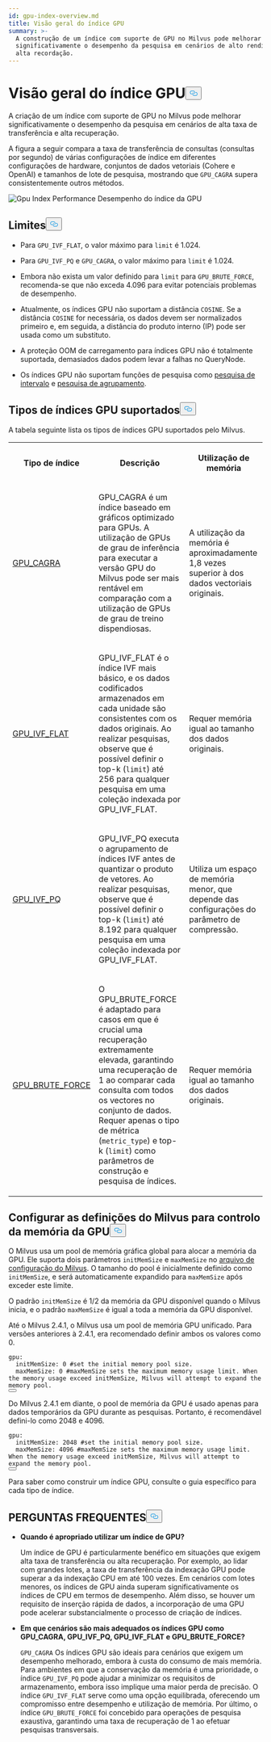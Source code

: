 ```yaml
---
id: gpu-index-overview.md
title: Visão geral do índice GPU
summary: >-
  A construção de um índice com suporte de GPU no Milvus pode melhorar
  significativamente o desempenho da pesquisa em cenários de alto rendimento e
  alta recordação.
---
```

<h1 id="GPU-Index-Overview" class="common-anchor-header">Visão geral do índice GPU<button data-href="#GPU-Index-Overview" class="anchor-icon" translate="no">
      <svg translate="no"
        aria-hidden="true"
        focusable="false"
        height="20"
        version="1.1"
        viewBox="0 0 16 16"
        width="16"
      >
        <path
          fill="#0092E4"
          fill-rule="evenodd"
          d="M4 9h1v1H4c-1.5 0-3-1.69-3-3.5S2.55 3 4 3h4c1.45 0 3 1.69 3 3.5 0 1.41-.91 2.72-2 3.25V8.59c.58-.45 1-1.27 1-2.09C10 5.22 8.98 4 8 4H4c-.98 0-2 1.22-2 2.5S3 9 4 9zm9-3h-1v1h1c1 0 2 1.22 2 2.5S13.98 12 13 12H9c-.98 0-2-1.22-2-2.5 0-.83.42-1.64 1-2.09V6.25c-1.09.53-2 1.84-2 3.25C6 11.31 7.55 13 9 13h4c1.45 0 3-1.69 3-3.5S14.5 6 13 6z"
        ></path>
      </svg>
    </button></h1><p>A criação de um índice com suporte de GPU no Milvus pode melhorar significativamente o desempenho da pesquisa em cenários de alta taxa de transferência e alta recuperação.</p>
<p>A figura a seguir compara a taxa de transferência de consultas (consultas por segundo) de várias configurações de índice em diferentes configurações de hardware, conjuntos de dados vetoriais (Cohere e OpenAI) e tamanhos de lote de pesquisa, mostrando que <code translate="no">GPU_CAGRA</code> supera consistentemente outros métodos.</p>
<p>
  
   <span class="img-wrapper"> <img translate="no" src="/docs/v2.5.x/assets/gpu-index-performance.png" alt="Gpu Index Performance" class="doc-image" id="gpu-index-performance" />
   </span> <span class="img-wrapper"> <span>Desempenho do índice da GPU</span> </span></p>
<h2 id="Limits" class="common-anchor-header">Limites<button data-href="#Limits" class="anchor-icon" translate="no">
      <svg translate="no"
        aria-hidden="true"
        focusable="false"
        height="20"
        version="1.1"
        viewBox="0 0 16 16"
        width="16"
      >
        <path
          fill="#0092E4"
          fill-rule="evenodd"
          d="M4 9h1v1H4c-1.5 0-3-1.69-3-3.5S2.55 3 4 3h4c1.45 0 3 1.69 3 3.5 0 1.41-.91 2.72-2 3.25V8.59c.58-.45 1-1.27 1-2.09C10 5.22 8.98 4 8 4H4c-.98 0-2 1.22-2 2.5S3 9 4 9zm9-3h-1v1h1c1 0 2 1.22 2 2.5S13.98 12 13 12H9c-.98 0-2-1.22-2-2.5 0-.83.42-1.64 1-2.09V6.25c-1.09.53-2 1.84-2 3.25C6 11.31 7.55 13 9 13h4c1.45 0 3-1.69 3-3.5S14.5 6 13 6z"
        ></path>
      </svg>
    </button></h2><ul>
<li><p>Para <code translate="no">GPU_IVF_FLAT</code>, o valor máximo para <code translate="no">limit</code> é 1.024.</p></li>
<li><p>Para <code translate="no">GPU_IVF_PQ</code> e <code translate="no">GPU_CAGRA</code>, o valor máximo para <code translate="no">limit</code> é 1.024.</p></li>
<li><p>Embora não exista um valor definido para <code translate="no">limit</code> para <code translate="no">GPU_BRUTE_FORCE</code>, recomenda-se que não exceda 4.096 para evitar potenciais problemas de desempenho.</p></li>
<li><p>Atualmente, os índices GPU não suportam a distância <code translate="no">COSINE</code>. Se a distância <code translate="no">COSINE</code> for necessária, os dados devem ser normalizados primeiro e, em seguida, a distância do produto interno (IP) pode ser usada como um substituto.</p></li>
<li><p>A proteção OOM de carregamento para índices GPU não é totalmente suportada, demasiados dados podem levar a falhas no QueryNode.</p></li>
<li><p>Os índices GPU não suportam funções de pesquisa como <a href="/docs/pt/range-search.md">pesquisa de intervalo</a> e <a href="/docs/pt/grouping-search.md">pesquisa de agrupamento</a>.</p></li>
</ul>
<h2 id="Supported-GPU-index-types" class="common-anchor-header">Tipos de índices GPU suportados<button data-href="#Supported-GPU-index-types" class="anchor-icon" translate="no">
      <svg translate="no"
        aria-hidden="true"
        focusable="false"
        height="20"
        version="1.1"
        viewBox="0 0 16 16"
        width="16"
      >
        <path
          fill="#0092E4"
          fill-rule="evenodd"
          d="M4 9h1v1H4c-1.5 0-3-1.69-3-3.5S2.55 3 4 3h4c1.45 0 3 1.69 3 3.5 0 1.41-.91 2.72-2 3.25V8.59c.58-.45 1-1.27 1-2.09C10 5.22 8.98 4 8 4H4c-.98 0-2 1.22-2 2.5S3 9 4 9zm9-3h-1v1h1c1 0 2 1.22 2 2.5S13.98 12 13 12H9c-.98 0-2-1.22-2-2.5 0-.83.42-1.64 1-2.09V6.25c-1.09.53-2 1.84-2 3.25C6 11.31 7.55 13 9 13h4c1.45 0 3-1.69 3-3.5S14.5 6 13 6z"
        ></path>
      </svg>
    </button></h2><p>A tabela seguinte lista os tipos de índices GPU suportados pelo Milvus.</p>
<table>
   <tr>
     <th><p>Tipo de índice</p></th>
     <th><p>Descrição</p></th>
     <th><p>Utilização de memória</p></th>
   </tr>
   <tr>
     <td><p><a href="/docs/pt/gpu-cagra.md">GPU_CAGRA</a></p></td>
     <td><p>GPU_CAGRA é um índice baseado em gráficos optimizado para GPUs. A utilização de GPUs de grau de inferência para executar a versão GPU do Milvus pode ser mais rentável em comparação com a utilização de GPUs de grau de treino dispendiosas.</p></td>
     <td><p>A utilização da memória é aproximadamente 1,8 vezes superior à dos dados vectoriais originais.</p></td>
   </tr>
   <tr>
     <td><p><a href="/docs/pt/gpu-ivf-flat.md">GPU_IVF_FLAT</a></p></td>
     <td><p>GPU_IVF_FLAT é o índice IVF mais básico, e os dados codificados armazenados em cada unidade são consistentes com os dados originais. Ao realizar pesquisas, observe que é possível definir o top-k (<code translate="no">limit</code>) até 256 para qualquer pesquisa em uma coleção indexada por GPU_IVF_FLAT.</p></td>
     <td><p>Requer memória igual ao tamanho dos dados originais.</p></td>
   </tr>
   <tr>
     <td><p><a href="/docs/pt/gpu-ivf-pq.md">GPU_IVF_PQ</a></p></td>
     <td><p>GPU_IVF_PQ executa o agrupamento de índices IVF antes de quantizar o produto de vetores. Ao realizar pesquisas, observe que é possível definir o top-k (<code translate="no">limit</code>) até 8.192 para qualquer pesquisa em uma coleção indexada por GPU_IVF_FLAT.</p></td>
     <td><p>Utiliza um espaço de memória menor, que depende das configurações do parâmetro de compressão.</p></td>
   </tr>
   <tr>
     <td><p><a href="/docs/pt/gpu-brute-force.md">GPU_BRUTE_FORCE</a></p></td>
     <td><p>O GPU_BRUTE_FORCE é adaptado para casos em que é crucial uma recuperação extremamente elevada, garantindo uma recuperação de 1 ao comparar cada consulta com todos os vectores no conjunto de dados. Requer apenas o tipo de métrica (<code translate="no">metric_type</code>) e top-k (<code translate="no">limit</code>) como parâmetros de construção e pesquisa de índices.</p></td>
     <td><p>Requer memória igual ao tamanho dos dados originais.</p></td>
   </tr>
</table>
<h2 id="Configure-Milvus-settings-for-GPU-memory-control" class="common-anchor-header">Configurar as definições do Milvus para controlo da memória da GPU<button data-href="#Configure-Milvus-settings-for-GPU-memory-control" class="anchor-icon" translate="no">
      <svg translate="no"
        aria-hidden="true"
        focusable="false"
        height="20"
        version="1.1"
        viewBox="0 0 16 16"
        width="16"
      >
        <path
          fill="#0092E4"
          fill-rule="evenodd"
          d="M4 9h1v1H4c-1.5 0-3-1.69-3-3.5S2.55 3 4 3h4c1.45 0 3 1.69 3 3.5 0 1.41-.91 2.72-2 3.25V8.59c.58-.45 1-1.27 1-2.09C10 5.22 8.98 4 8 4H4c-.98 0-2 1.22-2 2.5S3 9 4 9zm9-3h-1v1h1c1 0 2 1.22 2 2.5S13.98 12 13 12H9c-.98 0-2-1.22-2-2.5 0-.83.42-1.64 1-2.09V6.25c-1.09.53-2 1.84-2 3.25C6 11.31 7.55 13 9 13h4c1.45 0 3-1.69 3-3.5S14.5 6 13 6z"
        ></path>
      </svg>
    </button></h2><p>O Milvus usa um pool de memória gráfica global para alocar a memória da GPU. Ele suporta dois parâmetros <code translate="no">initMemSize</code> e <code translate="no">maxMemSize</code> no <a href="https://github.com/milvus-io/milvus/blob/master/configs/milvus.yaml#L767-L769">arquivo de configuração do Milvus</a>. O tamanho do pool é inicialmente definido como <code translate="no">initMemSize</code>, e será automaticamente expandido para <code translate="no">maxMemSize</code> após exceder este limite.</p>
<p>O padrão <code translate="no">initMemSize</code> é 1/2 da memória da GPU disponível quando o Milvus inicia, e o padrão <code translate="no">maxMemSize</code> é igual a toda a memória da GPU disponível.</p>
<p>Até o Milvus 2.4.1, o Milvus usa um pool de memória GPU unificado. Para versões anteriores à 2.4.1, era recomendado definir ambos os valores como 0.</p>
<pre><code translate="no" class="language-plaintext">gpu:
  initMemSize: 0 #set the initial memory pool size.
  maxMemSize: 0 #maxMemSize sets the maximum memory usage limit. When the memory usage exceed initMemSize, Milvus will attempt to expand the memory pool. 
<button class="copy-code-btn"></button></code></pre>
<p>Do Milvus 2.4.1 em diante, o pool de memória da GPU é usado apenas para dados temporários da GPU durante as pesquisas. Portanto, é recomendável defini-lo como 2048 e 4096.</p>
<pre><code translate="no" class="language-plaintext">gpu:
  initMemSize: 2048 #set the initial memory pool size.
  maxMemSize: 4096 #maxMemSize sets the maximum memory usage limit. When the memory usage exceed initMemSize, Milvus will attempt to expand the memory pool. 
<button class="copy-code-btn"></button></code></pre>
<p>Para saber como construir um índice GPU, consulte o guia específico para cada tipo de índice.</p>
<h2 id="FAQ" class="common-anchor-header">PERGUNTAS FREQUENTES<button data-href="#FAQ" class="anchor-icon" translate="no">
      <svg translate="no"
        aria-hidden="true"
        focusable="false"
        height="20"
        version="1.1"
        viewBox="0 0 16 16"
        width="16"
      >
        <path
          fill="#0092E4"
          fill-rule="evenodd"
          d="M4 9h1v1H4c-1.5 0-3-1.69-3-3.5S2.55 3 4 3h4c1.45 0 3 1.69 3 3.5 0 1.41-.91 2.72-2 3.25V8.59c.58-.45 1-1.27 1-2.09C10 5.22 8.98 4 8 4H4c-.98 0-2 1.22-2 2.5S3 9 4 9zm9-3h-1v1h1c1 0 2 1.22 2 2.5S13.98 12 13 12H9c-.98 0-2-1.22-2-2.5 0-.83.42-1.64 1-2.09V6.25c-1.09.53-2 1.84-2 3.25C6 11.31 7.55 13 9 13h4c1.45 0 3-1.69 3-3.5S14.5 6 13 6z"
        ></path>
      </svg>
    </button></h2><ul>
<li><p><strong>Quando é apropriado utilizar um índice de GPU?</strong></p>
<p>Um índice de GPU é particularmente benéfico em situações que exigem alta taxa de transferência ou alta recuperação. Por exemplo, ao lidar com grandes lotes, a taxa de transferência da indexação GPU pode superar a da indexação CPU em até 100 vezes. Em cenários com lotes menores, os índices de GPU ainda superam significativamente os índices de CPU em termos de desempenho. Além disso, se houver um requisito de inserção rápida de dados, a incorporação de uma GPU pode acelerar substancialmente o processo de criação de índices.</p></li>
<li><p><strong>Em que cenários são mais adequados os índices GPU como GPU_CAGRA, GPU_IVF_PQ, GPU_IVF_FLAT e GPU_BRUTE_FORCE?</strong></p>
<p><code translate="no">GPU_CAGRA</code> Os índices GPU são ideais para cenários que exigem um desempenho melhorado, embora à custa do consumo de mais memória. Para ambientes em que a conservação da memória é uma prioridade, o índice <code translate="no">GPU_IVF_PQ</code> pode ajudar a minimizar os requisitos de armazenamento, embora isso implique uma maior perda de precisão. O índice <code translate="no">GPU_IVF_FLAT</code> serve como uma opção equilibrada, oferecendo um compromisso entre desempenho e utilização de memória. Por último, o índice <code translate="no">GPU_BRUTE_FORCE</code> foi concebido para operações de pesquisa exaustiva, garantindo uma taxa de recuperação de 1 ao efetuar pesquisas transversais.</p></li>
</ul>
